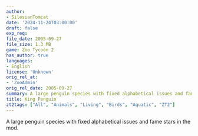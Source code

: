 ```yaml
---
author:
- SilesianTomcat
date: '2024-11-24T03:00:00'
draft: false
exp_req:
file_date: 2005-09-27
file_size: 1.3 MB
game: Zoo Tycoon 2
has_author: true
languages:
- English
license: 'Unknown'
orig_rel_at:
- 'ZooAdmin'
orig_rel_date: 2005-09-27
summary: A large penguin species with fixed alphabetical issues and fame stars in the mod.
title: King Penguin
zt2tags: ["All", "Animals", "Living", "Birds", "Aquatic", "ZT2"]
---
```

A large penguin species with fixed alphabetical issues and fame stars in the mod.
